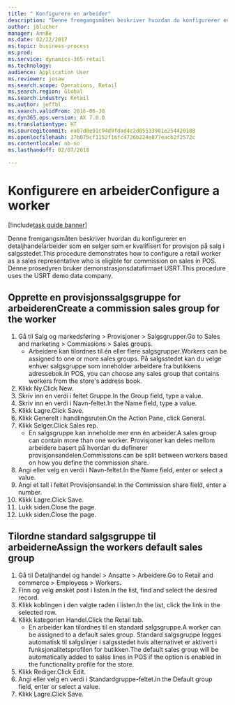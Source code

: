 ```yaml
--- 
title: " Konfigurere en arbeider"
description: "Denne fremgangsmåten beskriver hvordan du konfigurerer en detaljhandelarbeider som en selger som er kvalifisert for provisjon på salg i salgsstedet."
author: jblucher
manager: AnnBe
ms.date: 02/22/2017
ms.topic: business-process
ms.prod: 
ms.service: dynamics-365-retail
ms.technology: 
audience: Application User
ms.reviewer: josaw
ms.search.scope: Operations, Retail
ms.search.region: Global
ms.search.industry: Retail
ms.author: jeffbl
ms.search.validFrom: 2016-06-30
ms.dyn365.ops.version: AX 7.0.0
ms.translationtype: HT
ms.sourcegitcommit: ea07d8e91c94d9fdad4c2d05533981e254420188
ms.openlocfilehash: 27b075cf1152f16fc4726b224e877eacb2f2572c
ms.contentlocale: nb-no
ms.lasthandoff: 02/07/2018

---
```

# <a name="configure-a-worker"></a><span data-ttu-id="ee3ab-103"> Konfigurere en arbeider</span><span class="sxs-lookup"><span data-stu-id="ee3ab-103">Configure a worker</span></span>

[!include[task guide banner](../includes/task-guide-banner.md)]

<span data-ttu-id="ee3ab-104">Denne fremgangsmåten beskriver hvordan du konfigurerer en detaljhandelarbeider som en selger som er kvalifisert for provisjon på salg i salgsstedet.</span><span class="sxs-lookup"><span data-stu-id="ee3ab-104">This procedure demonstrates how to configure a retail worker as a sales representative who is eligible for commission on sales in POS.</span></span> <span data-ttu-id="ee3ab-105">Denne prosedyren bruker demonstrasjonsdatafirmaet USRT.</span><span class="sxs-lookup"><span data-stu-id="ee3ab-105">This procedure uses the USRT demo data company.</span></span>


## <a name="create-a-commission-sales-group-for-the-worker"></a><span data-ttu-id="ee3ab-106">Opprette en provisjonssalgsgruppe for arbeideren</span><span class="sxs-lookup"><span data-stu-id="ee3ab-106">Create a commission sales group for the worker</span></span>
1. <span data-ttu-id="ee3ab-107">Gå til Salg og markedsføring > Provisjoner > Salgsgrupper.</span><span class="sxs-lookup"><span data-stu-id="ee3ab-107">Go to Sales and marketing > Commissions > Sales groups.</span></span>
    * <span data-ttu-id="ee3ab-108">Arbeidere kan tilordnes til én eller flere salgsgrupper.</span><span class="sxs-lookup"><span data-stu-id="ee3ab-108">Workers can be assigned to one or more sales groups.</span></span> <span data-ttu-id="ee3ab-109">På salgsstedet kan du velge enhver salgsgruppe som inneholder arbeidere fra butikkens adressebok.</span><span class="sxs-lookup"><span data-stu-id="ee3ab-109">In POS, you can choose any sales group that contains workers from the store's address book.</span></span>  
2. <span data-ttu-id="ee3ab-110">Klikk Ny.</span><span class="sxs-lookup"><span data-stu-id="ee3ab-110">Click New.</span></span>
3. <span data-ttu-id="ee3ab-111">Skriv inn en verdi i feltet Gruppe.</span><span class="sxs-lookup"><span data-stu-id="ee3ab-111">In the Group field, type a value.</span></span>
4. <span data-ttu-id="ee3ab-112">Skriv inn en verdi i Navn-feltet.</span><span class="sxs-lookup"><span data-stu-id="ee3ab-112">In the Name field, type a value.</span></span>
5. <span data-ttu-id="ee3ab-113">Klikk Lagre.</span><span class="sxs-lookup"><span data-stu-id="ee3ab-113">Click Save.</span></span>
6. <span data-ttu-id="ee3ab-114">Klikk Generelt i handlingsruten.</span><span class="sxs-lookup"><span data-stu-id="ee3ab-114">On the Action Pane, click General.</span></span>
7. <span data-ttu-id="ee3ab-115">Klikk Selger.</span><span class="sxs-lookup"><span data-stu-id="ee3ab-115">Click Sales rep.</span></span>
    * <span data-ttu-id="ee3ab-116">En salgsgruppe kan inneholde mer enn én arbeider.</span><span class="sxs-lookup"><span data-stu-id="ee3ab-116">A sales group can contain more than one worker.</span></span> <span data-ttu-id="ee3ab-117">Provisjoner kan deles mellom arbeidere basert på hvordan du definerer provisjonsandelen.</span><span class="sxs-lookup"><span data-stu-id="ee3ab-117">Commissions can be split between workers based on how you define the commission share.</span></span>  
8. <span data-ttu-id="ee3ab-118">Angi eller velg en verdi i Navn-feltet.</span><span class="sxs-lookup"><span data-stu-id="ee3ab-118">In the Name field, enter or select a value.</span></span>
9. <span data-ttu-id="ee3ab-119">Angi et tall i feltet Provisjonsandel.</span><span class="sxs-lookup"><span data-stu-id="ee3ab-119">In the Commission share field, enter a number.</span></span>
10. <span data-ttu-id="ee3ab-120">Klikk Lagre.</span><span class="sxs-lookup"><span data-stu-id="ee3ab-120">Click Save.</span></span>
11. <span data-ttu-id="ee3ab-121">Lukk siden.</span><span class="sxs-lookup"><span data-stu-id="ee3ab-121">Close the page.</span></span>
12. <span data-ttu-id="ee3ab-122">Lukk siden.</span><span class="sxs-lookup"><span data-stu-id="ee3ab-122">Close the page.</span></span>

## <a name="assign-the-workers-default-sales-group"></a><span data-ttu-id="ee3ab-123">Tilordne standard salgsgruppe til arbeiderne</span><span class="sxs-lookup"><span data-stu-id="ee3ab-123">Assign the workers default sales group</span></span>
1. <span data-ttu-id="ee3ab-124">Gå til Detaljhandel og handel > Ansatte > Arbeidere.</span><span class="sxs-lookup"><span data-stu-id="ee3ab-124">Go to Retail and commerce > Employees > Workers.</span></span>
2. <span data-ttu-id="ee3ab-125">Finn og velg ønsket post i listen.</span><span class="sxs-lookup"><span data-stu-id="ee3ab-125">In the list, find and select the desired record.</span></span>
3. <span data-ttu-id="ee3ab-126">Klikk koblingen i den valgte raden i listen.</span><span class="sxs-lookup"><span data-stu-id="ee3ab-126">In the list, click the link in the selected row.</span></span>
4. <span data-ttu-id="ee3ab-127">Klikk kategorien Handel.</span><span class="sxs-lookup"><span data-stu-id="ee3ab-127">Click the Retail tab.</span></span>
    * <span data-ttu-id="ee3ab-128">En arbeider kan tilordnes til en standard salgsgruppe.</span><span class="sxs-lookup"><span data-stu-id="ee3ab-128">A worker can be assigned to a default sales group.</span></span> <span data-ttu-id="ee3ab-129">Standard salgsgruppe legges automatisk til salgslinjer i salgsstedet hvis alternativet er aktivert i funksjonalitetsprofilen for butikken.</span><span class="sxs-lookup"><span data-stu-id="ee3ab-129">The default sales group will be automatically added to sales lines in POS if the option is enabled in the functionality profile for the store.</span></span>  
5. <span data-ttu-id="ee3ab-130">Klikk Rediger.</span><span class="sxs-lookup"><span data-stu-id="ee3ab-130">Click Edit.</span></span>
6. <span data-ttu-id="ee3ab-131">Angi eller velg en verdi i Standardgruppe-feltet.</span><span class="sxs-lookup"><span data-stu-id="ee3ab-131">In the Default group field, enter or select a value.</span></span>
7. <span data-ttu-id="ee3ab-132">Klikk Lagre.</span><span class="sxs-lookup"><span data-stu-id="ee3ab-132">Click Save.</span></span>


